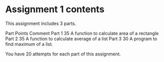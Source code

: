 # Assignment 1 contents

This assignment includes 3 parts.

Part        Points      Comment
Part 1      35          A function to calculate area of a rectangle
Part 2 	    35          A function to calculate average of a list
Part 3 	    30          A program to find maximum of a list.

You have  20 attempts for each part of this assignment.